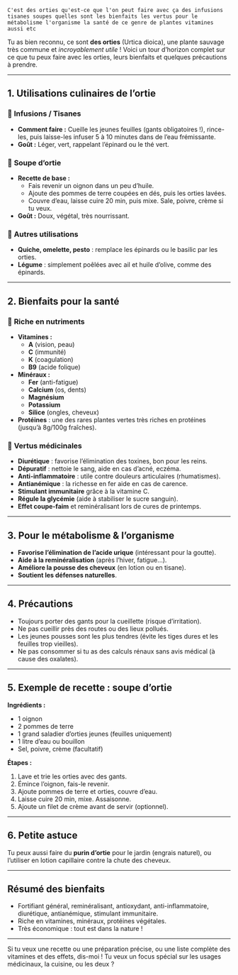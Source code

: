 ```
C'est des orties qu'est-ce que l'on peut faire avec ça des infusions tisanes soupes quelles sont les bienfaits les vertus pour le métabolisme l'organisme la santé de ce genre de plantes vitamines aussi etc 
```

Tu as bien reconnu, ce sont **des orties** (Urtica dioica), une plante sauvage très commune et *incroyablement utile* ! Voici un tour d’horizon complet sur ce que tu peux faire avec les orties, leurs bienfaits et quelques précautions à prendre.

------

## 1. **Utilisations culinaires de l’ortie**

### 🌱 **Infusions / Tisanes**

- **Comment faire :** Cueille les jeunes feuilles (gants obligatoires !), rince-les, puis laisse-les infuser 5 à 10 minutes dans de l’eau frémissante.
- **Goût :** Léger, vert, rappelant l’épinard ou le thé vert.

### 🥣 **Soupe d’ortie**

- **Recette de base :**
  - Fais revenir un oignon dans un peu d’huile.
  - Ajoute des pommes de terre coupées en dés, puis les orties lavées.
  - Couvre d’eau, laisse cuire 20 min, puis mixe. Sale, poivre, crème si tu veux.
- **Goût :** Doux, végétal, très nourrissant.

### 🥗 **Autres utilisations**

- **Quiche, omelette, pesto** : remplace les épinards ou le basilic par les orties.
- **Légume** : simplement poêlées avec ail et huile d’olive, comme des épinards.

------

## 2. **Bienfaits pour la santé**

### 💪 **Riche en nutriments**

- **Vitamines :**
  - **A** (vision, peau)
  - **C** (immunité)
  - **K** (coagulation)
  - **B9** (acide folique)
- **Minéraux :**
  - **Fer** (anti-fatigue)
  - **Calcium** (os, dents)
  - **Magnésium**
  - **Potassium**
  - **Silice** (ongles, cheveux)
- **Protéines** : une des rares plantes vertes très riches en protéines (jusqu’à 8g/100g fraîches).

### 🏥 **Vertus médicinales**

- **Diurétique** : favorise l’élimination des toxines, bon pour les reins.
- **Dépuratif** : nettoie le sang, aide en cas d’acné, eczéma.
- **Anti-inflammatoire** : utile contre douleurs articulaires (rhumatismes).
- **Antianémique** : la richesse en fer aide en cas de carence.
- **Stimulant immunitaire** grâce à la vitamine C.
- **Régule la glycémie** (aide à stabiliser le sucre sanguin).
- **Effet coupe-faim** et reminéralisant lors de cures de printemps.

------

## 3. **Pour le métabolisme & l’organisme**

- **Favorise l’élimination de l’acide urique** (intéressant pour la goutte).
- **Aide à la reminéralisation** (après l’hiver, fatigue…).
- **Améliore la pousse des cheveux** (en lotion ou en tisane).
- **Soutient les défenses naturelles**.

------

## 4. **Précautions**

- Toujours porter des gants pour la cueillette (risque d’irritation).
- Ne pas cueillir près des routes ou des lieux pollués.
- Les jeunes pousses sont les plus tendres (évite les tiges dures et les feuilles trop vieilles).
- Ne pas consommer si tu as des calculs rénaux sans avis médical (à cause des oxalates).

------

## 5. **Exemple de recette : soupe d’ortie**

**Ingrédients :**

- 1 oignon
- 2 pommes de terre
- 1 grand saladier d’orties jeunes (feuilles uniquement)
- 1 litre d’eau ou bouillon
- Sel, poivre, crème (facultatif)

**Étapes :**

1. Lave et trie les orties avec des gants.
2. Émince l’oignon, fais-le revenir.
3. Ajoute pommes de terre et orties, couvre d’eau.
4. Laisse cuire 20 min, mixe. Assaisonne.
5. Ajoute un filet de crème avant de servir (optionnel).

------

## 6. **Petite astuce**

Tu peux aussi faire du **purin d’ortie** pour le jardin (engrais naturel), ou l’utiliser en lotion capillaire contre la chute des cheveux.

------

## **Résumé des bienfaits**

- Fortifiant général, reminéralisant, antioxydant, anti-inflammatoire, diurétique, antianémique, stimulant immunitaire.
- Riche en vitamines, minéraux, protéines végétales.
- Très économique : tout est dans la nature !

------

Si tu veux une recette ou une préparation précise, ou une liste complète des vitamines et des effets, dis-moi !
 Tu veux un focus spécial sur les usages médicinaux, la cuisine, ou les deux ?
